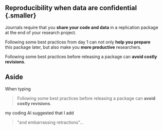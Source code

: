 
## Reproducibility when data are confidential {.smaller}

Journals require that you **share your code and data** in a replication package at the end of your research project. 

Following some best practices from day 1 can not only **help you prepare** this package later, but also make you **more productive** researchers. 

Following some best practices before releasing a package can **avoid costly revisions**.

## Aside

When typing 

> Following some best practices before releasing a package can **avoid costly revisions**.

my coding AI suggested that I add

> "and embarrassing retractions"...
